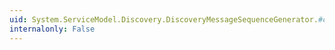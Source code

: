 ```yaml
---
uid: System.ServiceModel.Discovery.DiscoveryMessageSequenceGenerator.#ctor(System.Int64,System.Uri)
internalonly: False
---
```

